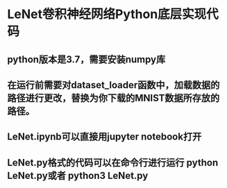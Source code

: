 #  LeNet卷积神经网络Python底层实现代码
##  python版本是3.7，需要安装numpy库
##  在运行前需要对dataset_loader函数中，加载数据的路径进行更改，替换为你下载的MNIST数据所存放的路径。 
##  LeNet.ipynb可以直接用jupyter notebook打开
##  LeNet.py格式的代码可以在命令行进行运行 python LeNet.py或者 python3 LeNet.py
